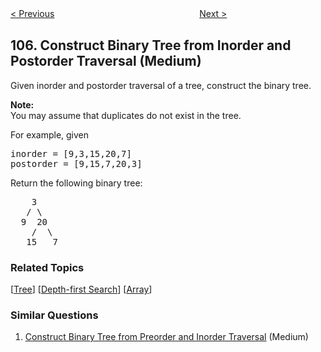 <!--|This file generated by command(leetcode description); DO NOT EDIT.    |-->
<!--+----------------------------------------------------------------------+-->
<!--|@author    Openset <openset.wang@gmail.com>                           |-->
<!--|@link      https://github.com/openset                                 |-->
<!--|@home      https://github.com/openset/leetcode                        |-->
<!--+----------------------------------------------------------------------+-->

[< Previous](https://github.com/openset/leetcode/tree/master/problems/construct-binary-tree-from-preorder-and-inorder-traversal "Construct Binary Tree from Preorder and Inorder Traversal")
　　　　　　　　　　　　　　　　
[Next >](https://github.com/openset/leetcode/tree/master/problems/binary-tree-level-order-traversal-ii "Binary Tree Level Order Traversal II")

## 106. Construct Binary Tree from Inorder and Postorder Traversal (Medium)

<p>Given inorder and postorder traversal of a tree, construct the binary tree.</p>

<p><strong>Note:</strong><br />
You may assume that duplicates do not exist in the tree.</p>

<p>For example, given</p>

<pre>
inorder =&nbsp;[9,3,15,20,7]
postorder = [9,15,7,20,3]</pre>

<p>Return the following binary tree:</p>

<pre>
    3
   / \
  9  20
    /  \
   15   7
</pre>

### Related Topics
  [[Tree](https://github.com/openset/leetcode/tree/master/tag/tree/README.md)]
  [[Depth-first Search](https://github.com/openset/leetcode/tree/master/tag/depth-first-search/README.md)]
  [[Array](https://github.com/openset/leetcode/tree/master/tag/array/README.md)]

### Similar Questions
  1. [Construct Binary Tree from Preorder and Inorder Traversal](https://github.com/openset/leetcode/tree/master/problems/construct-binary-tree-from-preorder-and-inorder-traversal) (Medium)
